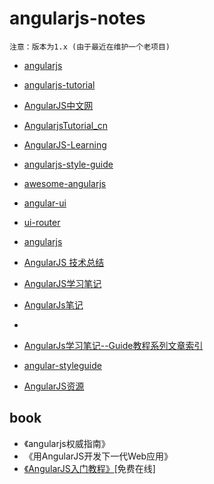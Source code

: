 # angularjs-notes

`注意：版本为1.x (由于最近在维护一个老项目)`

- [angularjs](https://angularjs.org/)
- [angularjs-tutorial](http://www.runoob.com/angularjs/angularjs-tutorial.html)
- [AngularJS中文网](http://www.angularjs.net.cn/)

- [AngularjsTutorial_cn](https://github.com/zensh/AngularjsTutorial_cn)
- [AngularJS-Learning](https://github.com/jmcunningham/AngularJS-Learning/blob/master/ZH-CN.md)
- [angularjs-style-guide](https://github.com/mgechev/angularjs-style-guide/blob/master/README-zh-cn.md)
- [awesome-angularjs](https://github.com/gianarb/awesome-angularjs)
- [angular-ui](https://angular-ui.github.io/)

- [ui-router](https://github.com/angular-ui/ui-router)

- [angularjs](https://github.com/AngularLovers/angularjs)

- [AngularJS 技术总结](https://www.cnblogs.com/xing901022/p/4931455.html)
- [AngularJS学习笔记](https://www.zouyesheng.com/angular.html)
- [AngularJs笔记](http://www.cnblogs.com/ys-ys/tag/AngularJs%20Api/)

- [](http://www.cnblogs.com/lvdabao/tag/AngularJs/)
- [AngularJs学习笔记--Guide教程系列文章索引](http://www.cnblogs.com/lcllao/archive/2012/10/18/2728787.html)

- [angular-styleguide](https://github.com/johnpapa/angular-styleguide)
- [AngularJS资源](http://www.iteye.com/news/28651-AngularJS-Google-resource)


## book

- 《angularjs权威指南》
- 《用AngularJS开发下一代Web应用》
- [《AngularJS入门教程》](http://www.ituring.com.cn/book/1206)[免费在线]

